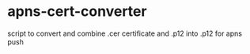 apns-cert-converter
===================

script to convert and combine .cer certificate and .p12 into .p12 for apns push